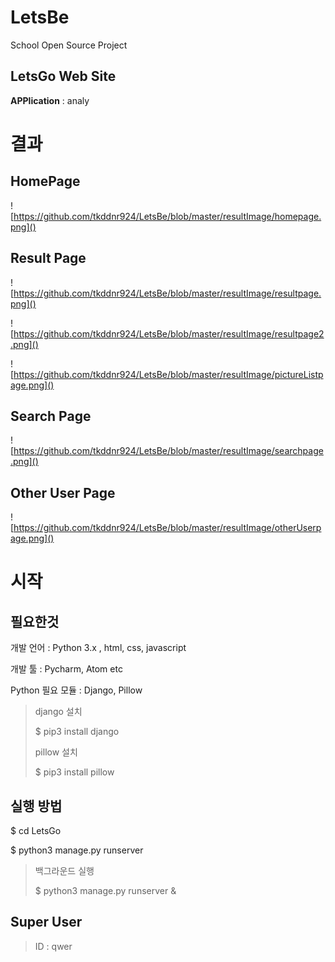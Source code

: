 # LetsBe
School Open Source Project



## LetsGo Web Site

**APPlication** : analy



# 결과

## HomePage

![https://github.com/tkddnr924/LetsBe/blob/master/resultImage/homepage.png]()

## Result Page

![https://github.com/tkddnr924/LetsBe/blob/master/resultImage/resultpage.png]()



![https://github.com/tkddnr924/LetsBe/blob/master/resultImage/resultpage2.png]()



![https://github.com/tkddnr924/LetsBe/blob/master/resultImage/pictureListpage.png]()



## Search Page

![https://github.com/tkddnr924/LetsBe/blob/master/resultImage/searchpage.png]()



## Other User Page

![https://github.com/tkddnr924/LetsBe/blob/master/resultImage/otherUserpage.png]()



# 시작

## 필요한것

개발 언어 : Python 3.x , html, css, javascript

개발 툴 : Pycharm, Atom etc

Python 필요 모듈 : Django, Pillow

> django 설치
>
> $ pip3 install django
>
> pillow 설치
>
> $ pip3 install pillow



## 실행 방법

$ cd LetsGo

$ python3 manage.py runserver

> 백그라운드 실행
>
> $ python3 manage.py runserver &



## Super User

> ID : qwer
